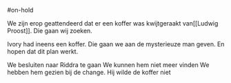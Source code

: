 #on-hold 

We zijn erop geattendeerd dat er een koffer was kwijtgeraakt van[[Ludwig Proost]]. Die gaan wij zoeken.

Ivory had ineens een koffer. Die gaan we aan de mysterieuze man geven. En hopen dat dit plan werkt.

We besluiten naar Riddra te gaan
We kunnen hem niet meer vinden
We hebben hem gezien bij de change. Hij wilde de koffer niet